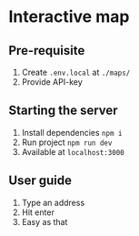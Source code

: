 # Interactive map

## Pre-requisite

1. Create `.env.local` at `./maps/`
2. Provide API-key

## Starting the server

1. Install dependencies `npm i`
2. Run project `npm run dev`
3. Available at `localhost:3000`

## User guide

1. Type an address
2. Hit enter
3. Easy as that
